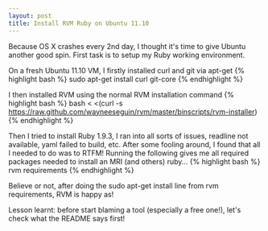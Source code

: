 ```yaml
---
layout: post
title: Install RVM Ruby on Ubuntu 11.10
---
```

Because OS X crashes every 2nd day, I thought it's time to give Ubuntu another good spin. First task is to setup my Ruby working environment.

On a fresh Ubuntu 11.10 VM, I firstly installed curl and git via apt-get
{% highlight bash %}
sudo apt-get install curl git-core
{% endhighlight %}

I then installed RVM using the normal RVM installation command
{% highlight bash %}
bash < <(curl -s https://raw.github.com/wayneeseguin/rvm/master/binscripts/rvm-installer)
{% endhighlight %}

Then I tried to install Ruby 1.9.3, I ran into all sorts of issues, readline not available, yaml failed to build, etc. After some fooling around, I found that all I needed to do was to RTFM! Running the following gives me all required packages needed to install an MRI (and others) ruby...
{% highlight bash %}
rvm requirements
{% endhighlight %}

Believe or not, after doing the sudo apt-get install line from rvm requirements, RVM is happy as!

Lesson learnt: before start blaming a tool (especially a free one!), let's check what the README says first!
